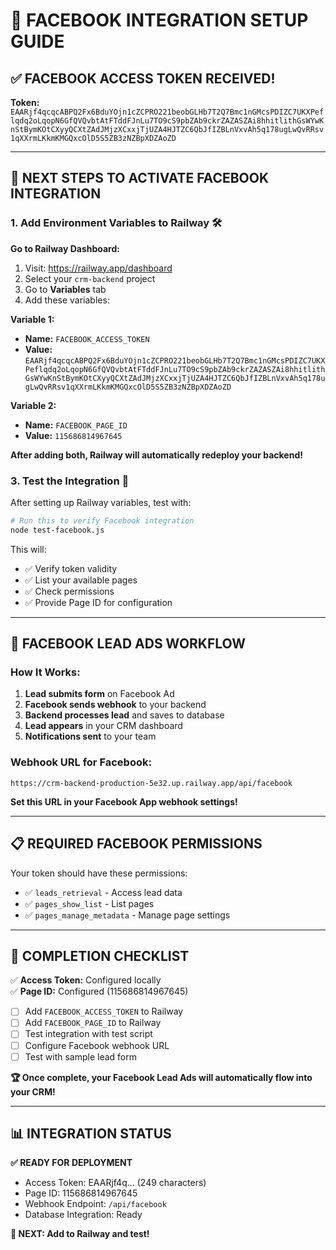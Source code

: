# 🔧 FACEBOOK INTEGRATION SETUP GUIDE

## ✅ FACEBOOK ACCESS TOKEN RECEIVED!

**Token:** `EAARjf4qcqcABPQ2Fx6BduYOjn1cZCPRO221beobGLHb7T2Q7Bmc1nGMcsPDIZC7UKXPeflqdq2oLqopN6GfQVQvbtAtFTddFJnLu7TO9cS9pbZAb9ckrZAZASZAi8hhitlithGsWYwKnStBymKOtCXyyQCXtZAdJMjzXCxxjTjUZA4HJTZC6QbJfIZBLnVxvAh5q178ugLwQvRRsv1qXXrmLKkmKMGQxcOlD5S5ZB3zNZBpXDZAoZD`

---

## 🚀 NEXT STEPS TO ACTIVATE FACEBOOK INTEGRATION

### **1. Add Environment Variables to Railway** 🛠️

**Go to Railway Dashboard:**
1. Visit: https://railway.app/dashboard
2. Select your `crm-backend` project
3. Go to **Variables** tab
4. Add these variables:

**Variable 1:**
   - **Name:** `FACEBOOK_ACCESS_TOKEN`
   - **Value:** `EAARjf4qcqcABPQ2Fx6BduYOjn1cZCPRO221beobGLHb7T2Q7Bmc1nGMcsPDIZC7UKXPeflqdq2oLqopN6GfQVQvbtAtFTddFJnLu7TO9cS9pbZAb9ckrZAZASZAi8hhitlithGsWYwKnStBymKOtCXyyQCXtZAdJMjzXCxxjTjUZA4HJTZC6QbJfIZBLnVxvAh5q178ugLwQvRRsv1qXXrmLKkmKMGQxcOlD5S5ZB3zNZBpXDZAoZD`

**Variable 2:**
   - **Name:** `FACEBOOK_PAGE_ID`
   - **Value:** `115686814967645`

**After adding both, Railway will automatically redeploy your backend!**

### **3. Test the Integration** 🧪

After setting up Railway variables, test with:
```bash
# Run this to verify Facebook integration
node test-facebook.js
```

This will:
- ✅ Verify token validity
- ✅ List your available pages
- ✅ Check permissions
- ✅ Provide Page ID for configuration

---

## 🔄 FACEBOOK LEAD ADS WORKFLOW

### **How It Works:**
1. **Lead submits form** on Facebook Ad
2. **Facebook sends webhook** to your backend
3. **Backend processes lead** and saves to database
4. **Lead appears** in your CRM dashboard
5. **Notifications sent** to your team

### **Webhook URL for Facebook:**
```
https://crm-backend-production-5e32.up.railway.app/api/facebook
```

**Set this URL in your Facebook App webhook settings!**

---

## 📋 REQUIRED FACEBOOK PERMISSIONS

Your token should have these permissions:
- ✅ `leads_retrieval` - Access lead data
- ✅ `pages_show_list` - List pages
- ✅ `pages_manage_metadata` - Manage page settings

---

## 🎯 COMPLETION CHECKLIST

✅ **Access Token:** Configured locally  
✅ **Page ID:** Configured (115686814967645)  
- [ ] Add `FACEBOOK_ACCESS_TOKEN` to Railway
- [ ] Add `FACEBOOK_PAGE_ID` to Railway  
- [ ] Test integration with test script
- [ ] Configure Facebook webhook URL
- [ ] Test with sample lead form

**🏆 Once complete, your Facebook Lead Ads will automatically flow into your CRM!**

---

## 📊 INTEGRATION STATUS

**✅ READY FOR DEPLOYMENT**
- Access Token: EAARjf4q... (249 characters)
- Page ID: 115686814967645
- Webhook Endpoint: `/api/facebook`
- Database Integration: Ready

**🔄 NEXT: Add to Railway and test!**
